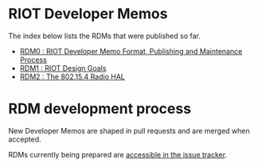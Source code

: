 # RIOT Developer Memos

The index below lists the RDMs that were published so far.

- [RDM0 : RIOT Developer Memo Format, Publishing and Maintenance Process](./rdm0000.md)
- [RDM1 : RIOT Design Goals](./rdm0001.md)
- [RDM2 : The 802.15.4 Radio HAL](./rdm0002.md)

# RDM development process

New Developer Memos are shaped in pull requests and are merged when accepted.

RDMs currently being prepared are [accessible in the issue
tracker](https://github.com/RIOT-OS/RIOT/pulls?q=is%3Apr+is%3Aopen+label%3A%22Area%3A+RDM%22+).
